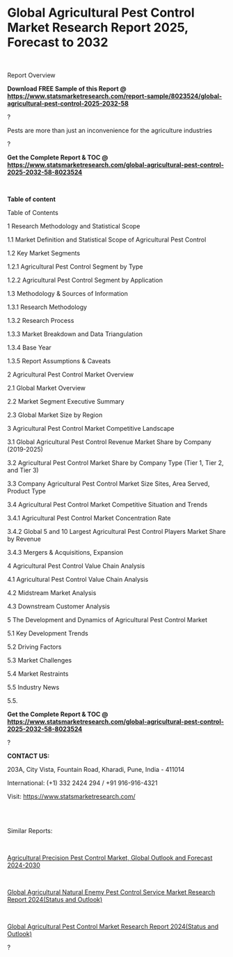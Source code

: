 <h1>Global Agricultural Pest Control Market Research Report 2025, Forecast to 2032</h1><br/><p>Report Overview</p>
 
 
 
 <div><b>Download FREE Sample of this Report @ <a href="https://www.statsmarketresearch.com/download-free-sample/8023524/global-agricultural-pest-control-2025-2032-58">https://www.statsmarketresearch.com/report-sample/8023524/global-agricultural-pest-control-2025-2032-58</a></b></div>
 
 
 
 <p>? </p>
 
 
 
 <p>Pests are more than just an inconvenience for the agriculture industries</p>
 
 
 
 <p>? </p>
 
 
 
 <div><b>Get the Complete Report & TOC @ <a href="https://www.statsmarketresearch.com/global-agricultural-pest-control-2025-2032-58-8023524">https://www.statsmarketresearch.com/global-agricultural-pest-control-2025-2032-58-8023524</a></b></div>
 
 
 
 <p><br />
 
 <b>Table of content</b></p>
 
 
 
 <p>Table of Contents<br />
 
 1 Research Methodology and Statistical Scope<br />
 
 1.1 Market Definition and Statistical Scope of Agricultural Pest Control<br />
 
 1.2 Key Market Segments<br />
 
 1.2.1 Agricultural Pest Control Segment by Type<br />
 
 1.2.2 Agricultural Pest Control Segment by Application<br />
 
 1.3 Methodology & Sources of Information<br />
 
 1.3.1 Research Methodology<br />
 
 1.3.2 Research Process<br />
 
 1.3.3 Market Breakdown and Data Triangulation<br />
 
 1.3.4 Base Year<br />
 
 1.3.5 Report Assumptions & Caveats<br />
 
 2 Agricultural Pest Control Market Overview<br />
 
 2.1 Global Market Overview<br />
 
 2.2 Market Segment Executive Summary<br />
 
 2.3 Global Market Size by Region<br />
 
 3 Agricultural Pest Control Market Competitive Landscape<br />
 
 3.1 Global Agricultural Pest Control Revenue Market Share by Company (2019-2025)<br />
 
 3.2 Agricultural Pest Control Market Share by Company Type (Tier 1, Tier 2, and Tier 3)<br />
 
 3.3 Company Agricultural Pest Control Market Size Sites, Area Served, Product Type<br />
 
 3.4 Agricultural Pest Control Market Competitive Situation and Trends<br />
 
 3.4.1 Agricultural Pest Control Market Concentration Rate<br />
 
 3.4.2 Global 5 and 10 Largest Agricultural Pest Control Players Market Share by Revenue<br />
 
 3.4.3 Mergers & Acquisitions, Expansion<br />
 
 4 Agricultural Pest Control Value Chain Analysis<br />
 
 4.1 Agricultural Pest Control Value Chain Analysis<br />
 
 4.2 Midstream Market Analysis<br />
 
 4.3 Downstream Customer Analysis<br />
 
 5 The Development and Dynamics of Agricultural Pest Control Market<br />
 
 5.1 Key Development Trends<br />
 
 5.2 Driving Factors<br />
 
 5.3 Market Challenges<br />
 
 5.4 Market Restraints<br />
 
 5.5 Industry News<br />
 
 5.5.</p>
 
 
 
 <div><b>Get the Complete Report & TOC @ <a href="https://www.statsmarketresearch.com/global-agricultural-pest-control-2025-2032-58-8023524">https://www.statsmarketresearch.com/global-agricultural-pest-control-2025-2032-58-8023524</a></b></div>
 
 
 
 <p>? </p>
 
 
 
 <p><b>CONTACT US:</b><br />
 
 203A, City Vista, Fountain Road, Kharadi, Pune, India - 411014<br />
 
 International: (+1) 332 2424 294 / +91 916-916-4321<br />
 
 Visit: <a href="https://www.statsmarketresearch.com/">https://www.statsmarketresearch.com/</a><br />
 
 <br />
 
 <br />
 
 Similar Reports:<br />
 
 <br />
 
 <a href="https://www.statsmarketresearch.com/global-agricultural-precision-pest-control-forecast-2024-2030-525-7959566">Agricultural Precision Pest Control Market, Global Outlook and Forecast 2024-2030</a><br />
 
 <br />
 
 <a href="https://www.statsmarketresearch.com/global-agricultural-natural-enemy-pest-control-service-2024-491-7909175">Global Agricultural Natural Enemy Pest Control Service Market Research Report 2024(Status and Outlook)</a><br />
 
 <br />
 
 <a href="https://www.statsmarketresearch.com/global-agricultural-pest-control-2024-36-7905006">Global Agricultural Pest Control Market Research Report 2024(Status and Outlook)</a><br />
 
 ? </p>